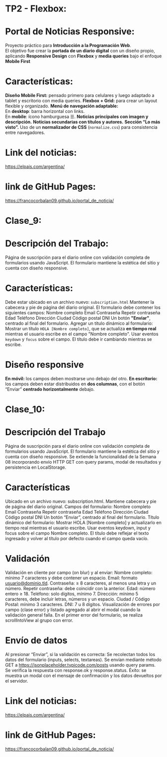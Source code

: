# TP2 - Flexbox:
# Portal de Noticias Responsive:
Proyecto práctico para **Introducción a la Programación Web**.  
El objetivo fue crear la **portada de un diario digital** con un diseño propio, aplicando **Responsive Design** con **Flexbox** y **media queries** bajo el enfoque **Mobile First**
# Características:
**Diseño Mobile First:** pensado primero para celulares y luego adaptado a tablet y escritorio con media queries.
**Flexbox + Grid:** para crear un layout flexible y organizado.
**Menú de navegación adaptable:**  
En **desktop**: barra horizontal con links.  
En **mobile**: ícono hamburguesa ☰.
**Noticias principales con imagen y descripción.**
**Noticias secundarias con títulos y autores.**
**Sección “Lo más visto”.**
 Uso de un **normalizador de CSS** (`normalize.css`) para consistencia entre navegadores.

# Link del noticias:
<https://elpais.com/argentina/>
# link de GitHub Pages:
<https://francocorbalan09.github.io/portal_de_noticia/>

# Clase_9:
# Descripción del Trabajo:
Página de suscripción para el diario online con validación completa de formularios usando JavaScript. El formulario mantiene la estética del sitio y cuenta con diseño responsive.
# Características:
Debe estar ubicado en un archivo nuevo: `subscription.html`
 Mantener la cabecera y pie de página del diario original.
 El formulario debe contener los siguientes campos:
 Nombre completo
 Email
 Contraseña
 Repetir contraseña
 Edad
 Teléfono
 Dirección
 Ciudad
 Código postal
 DNI
 Un botón **"Enviar"**, centrado al final del formulario.
 Agregar un título dinámico al formulario:
 Mostrar un título `HOLA [Nombre completo]`, que se actualiza **en tiempo real** mientras el usuario escribe en el campo "Nombre completo".
 Usar eventos `keydown` y `focus` sobre el campo. 
 El título debe ir cambiando mientras se escribe.
# Diseño responsive
**En móvil:** los campos deben mostrarse uno debajo del otro.
**En escritorio:** los campos deben estar distribuidos en **dos columnas**, con el botón “Enviar” **centrado horizontalmente** debajo.

# Clase_10:
# Descripción del Trabajo
Página de suscripción para el diario online con validación completa de formularios usando JavaScript. El formulario mantiene la estética del sitio y cuenta con diseño responsive. Se extiende la funcionalidad de la Semana 08 incorporando envío HTTP GET con query params, modal de resultados y persistencia en LocalStorage.
# Características
Ubicado en un archivo nuevo: subscription.html.
Mantiene cabecera y pie de página del diario original.
Campos del formulario:
Nombre completo
Email
Contraseña
Repetir contraseña
Edad
Teléfono
Dirección
Ciudad
Código postal
DNI
Un botón “Enviar”, centrado al final del formulario.
Título dinámico del formulario:
Mostrar HOLA [Nombre completo] y actualizarlo en tiempo real mientras el usuario escribe.
Usar eventos keydown, input y focus sobre el campo Nombre completo.
El título debe reflejar el texto ingresado y volver al título por defecto cuando el campo queda vacío.
# Validación
Validación en cliente por campo (on blur) y al enviar:
Nombre completo: mínimo 7 caracteres y debe contener un espacio.
Email: formato usuario@dominio.tld.
Contraseña: ≥ 8 caracteres, al menos una letra y un número.
Repetir contraseña: debe coincidir con la anterior.
Edad: número entero ≥ 18.
Teléfono: solo dígitos, mínimo 7.
Dirección: mínimo 5 caracteres, debe incluir letras, números y un espacio.
Ciudad / Código Postal: mínimo 3 caracteres.
DNI: 7 u 8 dígitos.
Visualización de errores por campo (clase error) y listado agregado al abrir el modal cuando la validación general falla.
En el primer error del formulario, se realiza scrollIntoView al grupo con error.
# Envío de datos 
Al presionar “Enviar”, si la validación es correcta:
Se recolectan todos los datos del formulario (inputs, selects, textareas).
Se envían mediante método GET a https://jsonplaceholder.typicode.com/posts usando query params.
Se verifica la respuesta con response.ok y response.status.
Éxito: se muestra un modal con el mensaje de confirmación y los datos devueltos por el servidor.

# Link del noticias:
<https://elpais.com/argentina/>

# link de GitHub Pages:
<https://francocorbalan09.github.io/portal_de_noticia/>
